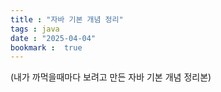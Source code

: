 ```yaml
---
title : "자바 기본 개념 정리"
tags : java
date : "2025-04-04"
bookmark :  true
---
```


(내가 까먹을때마다 보려고 만든 자바 기본 개념 정리본)

